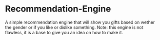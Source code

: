 # Recommendation-Engine
A simple recommendation engine that will show you gifts based on wether the gender or if you like or dislike something. Note: this engine is not flawless, it is a base to give you an idea on how to make it.
